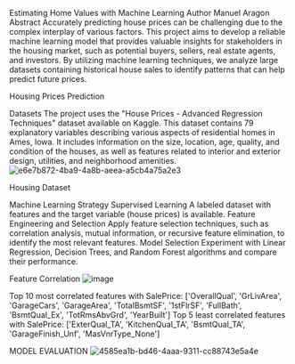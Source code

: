 Estimating Home Values with Machine Learning
Author
Manuel Aragon
Abstract
Accurately predicting house prices can be challenging due to the complex interplay of various factors. This project aims to develop a reliable machine learning model that provides valuable insights for stakeholders in the housing market, such as potential buyers, sellers, real estate agents, and investors. By utilizing machine learning techniques, we analyze large datasets containing historical house sales to identify patterns that can help predict future prices.

Housing Prices Prediction

Datasets
The project uses the "House Prices - Advanced Regression Techniques" dataset available on Kaggle. This dataset contains 79 explanatory variables describing various aspects of residential homes in Ames, Iowa. It includes information on the size, location, age, quality, and condition of the houses, as well as features related to interior and exterior design, utilities, and neighborhood amenities.
![e6e7b872-4ba9-4a8b-aeea-a5cb4a75a2e3](https://github.com/Manuel-Aragon/prediciting_housing_prices/assets/73243037/e005bec3-44c1-4352-9346-4460f881117b)

Housing Dataset

Machine Learning Strategy
Supervised Learning
A labeled dataset with features and the target variable (house prices) is available.
Feature Engineering and Selection
Apply feature selection techniques, such as correlation analysis, mutual information, or recursive feature elimination, to identify the most relevant features.
Model Selection
Experiment with Linear Regression, Decision Trees, and Random Forest algorithms and compare their performance.

Feature Correlation
![image](https://github.com/Manuel-Aragon/prediciting_housing_prices/assets/73243037/d460b4cd-be87-4f32-baa2-928fa9b5a325)

Top 10 most correlated features with SalePrice: ['OverallQual', 'GrLivArea', 'GarageCars', 'GarageArea', 'TotalBsmtSF', '1stFlrSF', 'FullBath', 'BsmtQual_Ex', 'TotRmsAbvGrd', 'YearBuilt']
Top 5 least correlated features with SalePrice: ['ExterQual_TA', 'KitchenQual_TA', 'BsmtQual_TA', 'GarageFinish_Unf', 'MasVnrType_None']


MODEL EVALUATION
![4585ea1b-bd46-4aaa-9311-cc88743e5a4e](https://github.com/Manuel-Aragon/prediciting_housing_prices/assets/73243037/89b4e4c4-cdee-4f0c-a63c-d84b7eee03c4)





